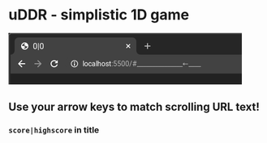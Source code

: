 # uDDR - simplistic 1D game

![](img/demo.gif)

## Use your arrow keys to match scrolling URL text!
### `score|highscore` in title